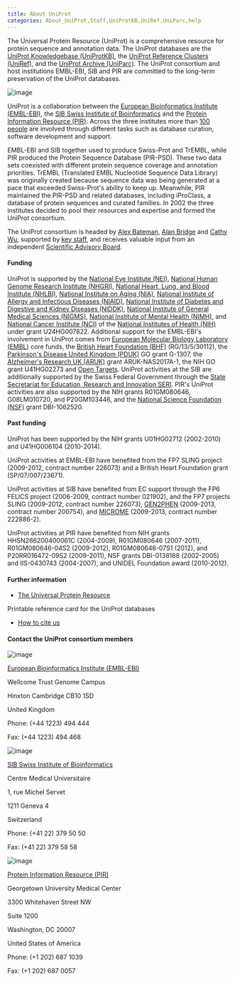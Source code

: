 ```yaml
---
title: About UniProt
categories: About_UniProt,Staff,UniProtKB,UniRef,UniParc,help
---
```


The Universal Protein Resource (UniProt) is a comprehensive resource for protein sequence and annotation data. The UniProt databases are the [UniProt Knowledgebase (UniProtKB)](http://www.uniprot.org/help/uniprotkb), the [UniProt Reference Clusters (UniRef)](http://www.uniprot.org/help/uniref), and the [UniProt Archive (UniParc)](http://www.uniprot.org/help/uniparc). The UniProt consortium and host institutions EMBL-EBI, SIB and PIR are committed to the long-term preservation of the UniProt databases.

![image](http://www.uniprot.org/images/overview.png)

UniProt is a collaboration between the [European Bioinformatics Institute (EMBL-EBI)](https://www.ebi.ac.uk/), the [SIB Swiss Institute of Bioinformatics](https://www.sib.swiss/) and the [Protein Information Resource (PIR)](http://pir.georgetown.edu/). Across the three institutes more than [100 people](http://www.uniprot.org/help/uniprot%5Fstaff) are involved through different tasks such as database curation, software development and support.

EMBL-EBI and SIB together used to produce Swiss-Prot and TrEMBL, while PIR produced the Protein Sequence Database (PIR-PSD). These two data sets coexisted with different protein sequence coverage and annotation priorities. TrEMBL (Translated EMBL Nucleotide Sequence Data Library) was originally created because sequence data was being generated at a pace that exceeded Swiss-Prot's ability to keep up. Meanwhile, PIR maintained the PIR-PSD and related databases, including iProClass, a database of protein sequences and curated families. In 2002 the three institutes decided to pool their resources and expertise and formed the UniProt consortium.

The UniProt consortium is headed by [Alex Bateman](http://www.uniprot.org/bateman), [Alan Bridge](http://www.uniprot.org/help/bridge) and [Cathy Wu](http://pir.georgetown.edu/pirwww/aboutpir/wubio.shtml), supported by [key staff](http://www.uniprot.org/help/key%5Fstaff), and receives valuable input from an independent [Scientific Advisory Board](http://www.uniprot.org/help/sab).

#### Funding

UniProt is supported by the [National Eye Institute (NEI)](https://nei.nih.gov/), [National Human Genome Research Institute (NHGRI)](http://www.genome.gov/), [National Heart, Lung, and Blood Institute (NHLBI)](https://www.nhlbi.nih.gov/), [National Institute on Aging (NIA)](https://www.nia.nih.gov/), [National Institute of Allergy and Infectious Diseases (NIAID)](https://www.niaid.nih.gov/), [National Institute of Diabetes and Digestive and Kidney Diseases (NIDDK)](https://www.niddk.nih.gov/), [National Institute of General Medical Sciences (NIGMS)](http://www.nigms.nih.gov/), [National Institute of Mental Health (NIMH)](https://www.nimh.nih.gov/), and [National Cancer Institute (NCI)](https://www.cancer.gov/) of the [National Institutes of Health (NIH)](http://www.nih.gov/) under grant U24HG007822. Additional support for the EMBL-EBI's involvement in UniProt comes from [European Molecular Biology Laboratory (EMBL)](http://www.embl.org/) core funds, the [British Heart Foundation (BHF)](http://www.bhf.org.uk/) (RG/13/5/30112), the [Parkinson's Disease United Kingdom (PDUK)](http://www.parkinsons.org.uk/) GO grant G-1307, the [Alzheimer's Research UK (ARUK)](https://www.alzheimersresearchuk.org/) grant ARUK-NAS2017A-1, the NIH GO grant U41HG02273 and [Open Targets](https://www.opentargets.org/). UniProt activities at the SIB are additionally supported by the Swiss Federal Government through the [State Secretariat for Education, Research and Innovation SERI](https://www.sbfi.admin.ch/sbfi/en/home.html). PIR's UniProt activities are also supported by the NIH grants R01GM080646, G08LM010720, and P20GM103446, and the [National Science Foundation (NSF)](http://www.nsf.gov/) grant DBI-1062520.

#### Past funding

UniProt has been supported by the NIH grants U01HG02712 (2002-2010) and U41HG006104 (2010-2014).

UniProt activities at EMBL-EBI have benefited from the FP7 SLING project (2009-2012, contract number 226073) and a British Heart Foundation grant (SP/07/007/23671).

UniProt activities at SIB have benefited from EC support through the FP6 FELICS project (2006-2009, contract number 021902), and the FP7 projects SLING (2009-2012, contract number 226073), [GEN2PHEN](http://www.gen2phen.org/) (2009-2013, contract number 200754), and [MICROME](http://www.microme.eu/) (2009-2013, contract number 222886-2).

UniProt activities at PIR have benefited from NIH grants HHSN266200400061C (2004-2009), R01GM080646 (2007-2011), R01GM080646-04S2 (2009-2012), R01GM080646-07S1 (2012), and P20RR016472-09S2 (2009-2011), NSF grants DBI-0138188 (2002-2005) and IIS-0430743 (2004-2007), and UNIDEL Foundation award (2010-2012).

#### Further information

- [The Universal Protein Resource](http://www.uniprot.org/docs/uniprot%5Fflyer.pdf)

Printable reference card for the UniProt databases


- [How to cite us](http://www.uniprot.org/help/publications)

#### Contact the UniProt consortium members

![image](http://www.uniprot.org/images/embl%2Dlogo.png)

[European Bioinformatics Institute (EMBL-EBI)](https://www.ebi.ac.uk/)

Wellcome Trust Genome Campus

Hinxton Cambridge CB10 1SD

United Kingdom

Phone: (+44 1223) 494 444

Fax: (+44 1223) 494 468

![image](http://www.uniprot.org/images/logos/logo%5Fsib.png)

[SIB Swiss Institute of Bioinformatics](https://www.sib.swiss/)

Centre Medical Universitaire

1, rue Michel Servet

1211 Geneva 4

Switzerland

Phone: (+41 22) 379 50 50

Fax: (+41 22) 379 58 58

![image](http://www.uniprot.org/images/logos/logo%5Fpir.png)

[Protein Information Resource (PIR)](http://pir.georgetown.edu/)

Georgetown University Medical Center

3300 Whitehaven Street NW

Suite 1200

Washington, DC 20007

United States of America

Phone: (+1 202) 687 1039

Fax: (+1 202) 687 0057